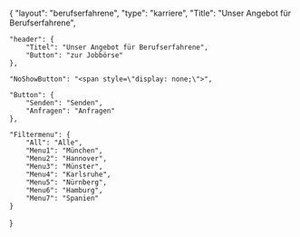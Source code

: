 {
	"layout": "berufserfahrene",
    "type": "karriere",
    "Title": "Unser Angebot für Berufserfahrene",

    "header": {
        "Titel": "Unser Angebot für Berufserfahrene",
        "Button": "zur Jobbörse"
    },

    "NoShowButton": "<span style=\"display: none;\">",

    "Button": {
        "Senden": "Senden",
        "Anfragen": "Anfragen"
    },

    "Filtermenu": {
        "All": "Alle",
        "Menu1": "München",
        "Menu2": "Hannover",
        "Menu3": "Münster",
        "Menu4": "Karlsruhe",
        "Menu5": "Nürnberg",
        "Menu6": "Hamburg",
        "Menu7": "Spanien"
    }

}
